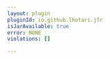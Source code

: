 ```yaml
---
layout: plugin
pluginId: io.github.lhotari.jfr
isJarAvailable: true
error: NONE
violations: []

---
```

